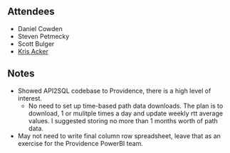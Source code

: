 ## Attendees
- Daniel Cowden
- Steven Petmecky
- Scott Bulger
- [Kris Acker](https://www.linkedin.com/in/kracker/)

## Notes
- Showed API2SQL codebase to Providence, there is a high level of interest.
    - No need to set up time-based path data downloads.  The plan is to download, 1 or mulitple times a day and update weekly rtt average values.  I suggested storing no more than 1 months worth of path data.
- May not need to write final column row spreadsheet, leave that as an exercise for the Providence PowerBI team.

